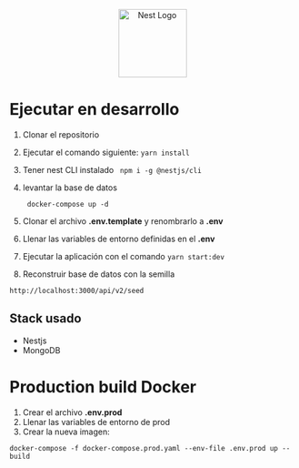 <p align="center">
  <a href="http://nestjs.com/" target="blank"><img src="https://nestjs.com/img/logo-small.svg" width="120" alt="Nest Logo" /></a>
</p>

# Ejecutar en desarrollo

1. Clonar el repositorio
2. Ejecutar el comando siguiente:
   `yarn install `

3. Tener nest CLI instalado
   ` npm i -g @nestjs/cli`

4. levantar la base de datos

   ` docker-compose up -d`

5. Clonar el archivo **.env.template** y renombrarlo a **.env**

6. Llenar las variables de entorno definidas en el **.env**

7. Ejecutar la aplicación con el comando
   `yarn start:dev`

8. Reconstruir base de datos con la semilla

`http://localhost:3000/api/v2/seed`

## Stack usado

- Nestjs
- MongoDB

# Production build Docker

1. Crear el archivo **.env.prod**
2. Llenar las variables de entorno de prod
3. Crear la nueva imagen:

```
docker-compose -f docker-compose.prod.yaml --env-file .env.prod up --build
```
